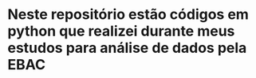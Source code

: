 ﻿# Neste repositório estão códigos em python que realizei durante meus estudos para análise de dados pela EBAC
